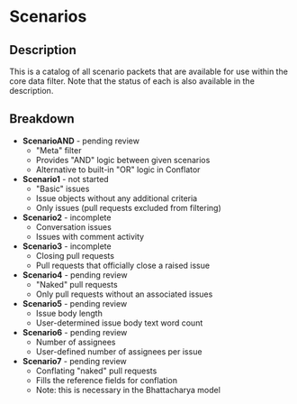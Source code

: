 # Scenarios

## Description

This is a catalog of all scenario packets that are available for use within
the core data filter. Note that the status of each is also available
in the description.  

## Breakdown

- **ScenarioAND** - pending review
  - "Meta" filter
  - Provides "AND" logic between given scenarios
  - Alternative to built-in "OR" logic in Conflator
- **Scenario1** - not started
  - "Basic" issues
  - Issue objects without any additional criteria
  - Only issues (pull requests excluded from filtering)
- **Scenario2** - incomplete
  - Conversation issues
  - Issues with comment activity
- **Scenario3** - incomplete
  - Closing pull requests
  - Pull requests that officially close a raised issue
- **Scenario4** - pending review
  - "Naked" pull requests
  - Only pull requests without an associated issues
- **Scenario5** - pending review
  - Issue body length
  - User-determined issue body text word count
- **Scenario6** - pending review
  - Number of assignees
  - User-defined number of assignees per issue
- **Scenario7** - pending review
  - Conflating "naked" pull requests
  - Fills the reference fields for conflation
  - Note: this is necessary in the Bhattacharya model
